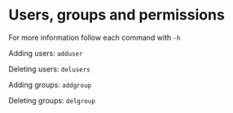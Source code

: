# Users, groups and permissions
For more information follow each command with `-h`

Adding users: `adduser`

Deleting users: `delusers`

Adding groups: `addgroup`

Deleting groups: `delgroup`

